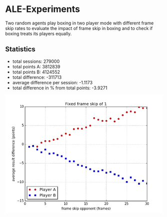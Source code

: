 # ALE-Experiments
Two random agents play boxing in two player mode with different frame skip rates to evaluate the impact of frame skip in boxing and to check if boxing treats its players equally.

## Statistics
* total sessions: 279000
* total points A: 3812839
* total points B: 4124552
* total difference: -311713
* average difference per session: -1.1173
* total difference in % from total points: -3.9271

![example statistic with fixed frame rate of 1](https://github.com/sneJ-/ALE-Experiments/raw/master/plots/frame_skip_1.png)
